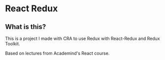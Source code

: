 # React Redux

## What is this?

This is a project I made with CRA to use Redux with React-Redux and Redux Toolkit.

Based on lectures from Academind's React course.

<!-- ## Can I see it?

Yes! It's uploaded on Netlify [here](https://.../). -->
